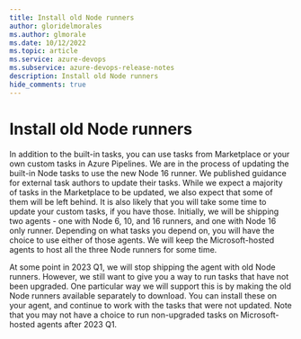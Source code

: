 ```yaml
---
title: Install old Node runners
author: gloridelmorales
ms.author: glmorale
ms.date: 10/12/2022
ms.topic: article
ms.service: azure-devops
ms.subservice: azure-devops-release-notes
description: Install old Node runners
hide_comments: true
---
```


# Install old Node runners

In addition to the built-in tasks, you can use tasks from Marketplace or your own custom tasks in Azure Pipelines. We are in the process of updating the built-in Node tasks to use the new Node 16 runner. We published guidance for external task authors to update their tasks. While we expect a majority of tasks in the Marketplace to be updated, we also expect that some of them will be left behind. It is also likely that you will take some time to update your custom tasks, if you have those. Initially, we will be shipping two agents - one with Node 6, 10, and 16 runners, and one with Node 16 only runner. Depending on what tasks you depend on, you will have the choice to use either of those agents. We will keep the Microsoft-hosted agents to host all the three Node runners for some time.

At some point in 2023 Q1, we will stop shipping the agent with old Node runners. However, we still want to give you a way to run tasks that have not been upgraded. One particular way we will support this is by making the old Node runners available separately to download. You can install these on your agent, and continue to work with the tasks that were not updated. Note that you may not have a choice to run non-upgraded tasks on Microsoft-hosted agents after 2023 Q1.
